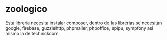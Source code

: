 # zoologico
Esta libreria necesita instalar composer, dentro de las librerias se necesitan
google, firebase, guzzlehttp, phpmailer, phpoffice, spipu, sympfony asi mismo
la de technickcom
